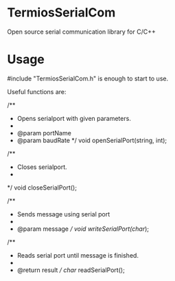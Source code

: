 TermiosSerialCom
================

Open source serial communication library for C/C++

Usage
================

#include "TermiosSerialCom.h" is enough to start to use.

Useful functions are:

/**
 * Opens serialport with given parameters.
 *
 * @param portName
 * @param baudRate
 */
void openSerialPort(string, int);


/**
 * Closes serialport.
 *
 */
void closeSerialPort();

/**
 * Sends message using serial port
 *
 * @param message
 */
void writeSerialPort(char*);

/**
 * Reads serial port until message is finished.
 *
 * @return result
 */
char* readSerialPort();

